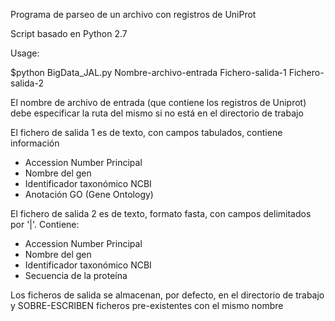 Programa de parseo de un archivo con registros de UniProt

Script basado en Python 2.7

Usage: 

  $python BigData_JAL.py Nombre-archivo-entrada Fichero-salida-1 Fichero-salida-2
  
El nombre de archivo de entrada (que contiene los registros de Uniprot) debe especificar la ruta del mismo si no está en el directorio de trabajo

El fichero de salida 1 es de texto, con campos tabulados, contiene información 
  - Accession Number Principal
  - Nombre del gen
  - Identificador taxonómico NCBI
  - Anotación GO (Gene Ontology)
 
El fichero de salida 2 es de texto, formato fasta, con campos delimitados por '|'. Contiene:
  - Accession Number Principal
  - Nombre del gen
  - Identificador taxonómico NCBI
  - Secuencia de la proteína

Los ficheros de salida se almacenan, por defecto, en el directorio de trabajo y SOBRE-ESCRIBEN ficheros pre-existentes con el mismo nombre
